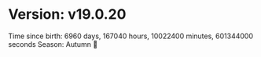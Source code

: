 # Version: v19.0.20
Time since birth: 6960 days, 167040 hours, 10022400 minutes, 601344000 seconds
Season: Autumn 🍁
